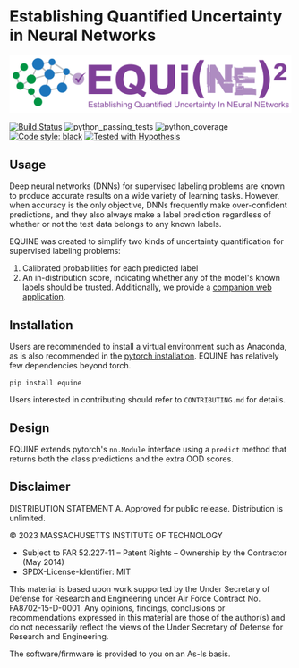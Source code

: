 # Establishing Quantified Uncertainty in Neural Networks 
<p align="center"><img src="assets/equine_full_logo.svg" width="720"\></p>

[![Build Status](https://github.com/mit-ll-responsible-ai/equine/actions/workflows/Tests.yml/badge.svg?branch=main)](https://github.com/mit-ll-responsible-ai/equine/actions/workflows/Tests.yml)
![python_passing_tests](https://img.shields.io/badge/Tests%20Passed-100%25-green)
![python_coverage](https://img.shields.io/badge/Coverage-91%25-green)
[![Code style: black](https://img.shields.io/badge/code%20style-black-000000.svg)](https://github.com/psf/black)
[![Tested with Hypothesis](https://img.shields.io/badge/hypothesis-tested-brightgreen.svg)](https://hypothesis.readthedocs.io/)

## Usage
Deep neural networks (DNNs) for supervised labeling problems are known to
produce accurate results on a wide variety of learning tasks. However, when
accuracy is the only objective, DNNs frequently make over-confident predictions,
and they also always make a label prediction regardless of whether or not the
test data belongs to any known labels. 

EQUINE was created to simplify two kinds of uncertainty quantification for supervised labeling problems:
1) Calibrated probabilities for each predicted label
2) An in-distribution score, indicating whether any of the model's known labels should be trusted.
Additionally, we provide a [companion web application](https://github.com/mit-ll-responsible-ai/equine-webapp).

## Installation
Users are recommended to install a virtual environment such as Anaconda, as is also recommended
in the [pytorch installation](https://github.com/pytorch/pytorch). EQUINE has relatively
few dependencies beyond torch. 
```console
pip install equine
```
Users interested in contributing should refer to `CONTRIBUTING.md` for details.

## Design
EQUINE extends pytorch's `nn.Module` interface using a `predict` method that returns both
the class predictions and the extra OOD scores. 

## Disclaimer

DISTRIBUTION STATEMENT A. Approved for public release. Distribution is unlimited.

© 2023 MASSACHUSETTS INSTITUTE OF TECHNOLOGY

- Subject to FAR 52.227-11 – Patent Rights – Ownership by the Contractor (May 2014)
- SPDX-License-Identifier: MIT

This material is based upon work supported by the Under Secretary of Defense for Research and Engineering under Air Force Contract No. FA8702-15-D-0001. Any opinions, findings, conclusions or recommendations expressed in this material are those of the author(s) and do not necessarily reflect the views of the Under Secretary of Defense for Research and Engineering.

The software/firmware is provided to you on an As-Is basis.
